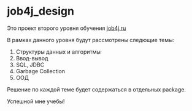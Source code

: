 # job4j_design

Это проект второго уровня обучения [job4j.ru](http://www.job4j.ru)

В рамках данного уровня будут рассмотрены следющие темы:
1. Структуры данных и алгоритмы
2. Ввод-вывод
3. SQL, JDBC
4. Garbage Collection
5. ООД

Решение по каждой теме будет содержаться в отдельных package.

Успешной мне учебы!





